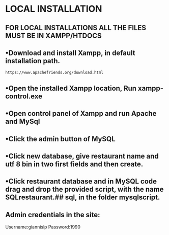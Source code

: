 # LOCAL INSTALLATION

## FOR LOCAL INSTALLATIONS ALL THE FILES MUST BE IN XAMPP/HTDOCS

## •Download and install Xampp, in default installation path.

    https://www.apachefriends.org/download.html

## •Open the installed Xampp location, Run xampp-control.exe

## •Open control panel of Xampp and run Apache and MySql

## •Click the admin button of MySQL

## •Click new database, give restaurant name and utf 8 bin in two first fields and then create.

## •Click restaurant database and in MySQL code drag and drop the provided script, with the name SQLrestaurant.## sql, in the folder mysqlscript.

## Admin credentials in the site:

Username:giannislp
Password:1990
